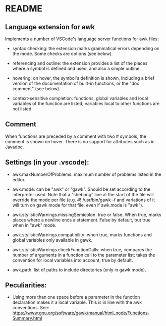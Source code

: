 # README

## Language extension for awk

Implements a number of VSCode's language server functions for awk files:

* syntax checking: the extension marks grammatical errors depending on the mode. Some checks are options (see below).

* referencing and outline: the extension provides a list of the places where a symbol is defined and used, and also a simple outline.

* hovering: on hover, the symbol's definition is shown, including a brief version of the documentation of built-in functions, or the "doc comment" (see below).

* context-sensitive completion: functions, global variables and local variables of the function are listed; variables local to other functions are not listed.

## Comment

When functions are preceded by a comment with two \# symbols, the comment is shown on hover. There is no support for attributes such as in Javadoc.

## Settings (in your .vscode):

* awk.maxNumberOfProblems: maximum number of problems listed in the editor.

* awk.mode: can be "awk" or "gawk". Should be set according to the interpreter used. Note that a "shebang" line at the start of the file will override the mode per file (e.g. #! /usr/bin/gawk -f and variations of it will turn on gawk mode for that file, even if awk.mode is "awk").

* awk.stylisticWarnings.missingSemicolon: true or false. When true, marks places where a newline ends a statement. False by default, but true when in "awk" mode.

* awk.stylisticWarnings.compatibility: when true, marks functions and global variables only available in gawk.

* awk.stylisticWarnings.checkFunctionCalls: when true, compares the number of arguments in a function call to the parameter list; takes the convention for local variables into account; true by default.

* awk.path: list of paths to include directories (only in gawk mode).

## Peculiarities:

- Using more than one space before a parameter in the function declaration makes it a local variable. This is in line with the awk conventions. See: https://www.gnu.org/software/gawk/manual/html_node/Functions-Summary.html